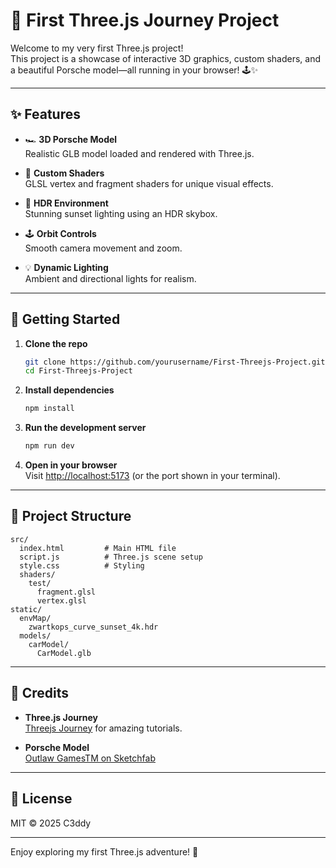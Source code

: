 # 🚗 First Three.js Journey Project

Welcome to my very first Three.js project!  
This project is a showcase of interactive 3D graphics, custom shaders, and a beautiful Porsche model—all running in your browser! 🕹️✨

---

## ✨ Features

- 🏎️ **3D Porsche Model**  
  Realistic GLB model loaded and rendered with Three.js.

- 🎨 **Custom Shaders**  
  GLSL vertex and fragment shaders for unique visual effects.

- 🌅 **HDR Environment**  
  Stunning sunset lighting using an HDR skybox.

- 🕹️ **Orbit Controls**  
  Smooth camera movement and zoom.

- 💡 **Dynamic Lighting**  
  Ambient and directional lights for realism.

---

## 🚀 Getting Started

1. **Clone the repo**
   ```sh
   git clone https://github.com/yourusername/First-Threejs-Project.git
   cd First-Threejs-Project
   ```

2. **Install dependencies**
   ```sh
   npm install
   ```

3. **Run the development server**
   ```sh
   npm run dev
   ```

4. **Open in your browser**  
   Visit [http://localhost:5173](http://localhost:5173) (or the port shown in your terminal).

---

## 📁 Project Structure

```
src/
  index.html         # Main HTML file
  script.js          # Three.js scene setup
  style.css          # Styling
  shaders/
    test/
      fragment.glsl
      vertex.glsl
static/
  envMap/
    zwartkops_curve_sunset_4k.hdr
  models/
    carModel/
      CarModel.glb
```

---

## 📝 Credits

- **Three.js Journey**  
  [Threejs Journey](https://threejs-journey.com/) for amazing tutorials.

- **Porsche Model**  
  [Outlaw GamesTM on Sketchfab](https://sketchfab.com/3d-models/2018-porsche-718-cayman-gts-24539871bfa54ea2888aca3d1f6cd1f0)

---

## 📜 License

MIT © 2025 C3ddy

---

Enjoy exploring my first Three.js adventure! 🚀
